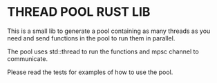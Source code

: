 # THREAD POOL RUST LIB

This is a small lib to generate a pool containing as many threads as you need and send functions in the pool to run them in parallel.

The pool uses std::thread to run the functions and mpsc channel to communicate.

Please read the tests for examples of how to use the pool.
